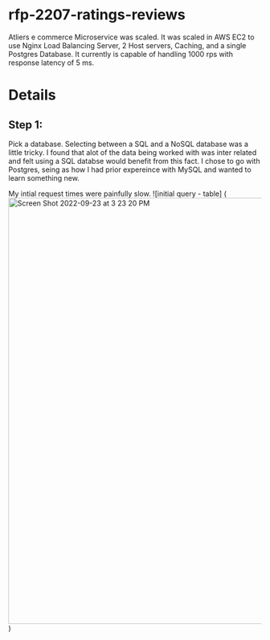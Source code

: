 # rfp-2207-ratings-reviews
Atliers e commerce Microservice was scaled. It was scaled in AWS EC2 to use Nginx Load Balancing Server, 2 Host servers, Caching, and a single Postgres Database.  It currently is capable of handling 1000 rps with response latency of 5 ms.

# Details
## Step 1:

Pick a database.  Selecting between a SQL and a NoSQL database was a little tricky. I found that alot of the data being worked with was inter related and felt using a SQL databse would benefit from this fact. I chose to go with Postgres, seing as how I had prior expereince with MySQL and wanted to learn something new.

My intial request times were painfully slow. 
![initial query - table] (<img width="849" alt="Screen Shot 2022-09-23 at 3 23 20 PM" src="https://user-images.githubusercontent.com/104694911/192064503-f097b542-523e-4d71-9b58-009edaa46d20.png">)
